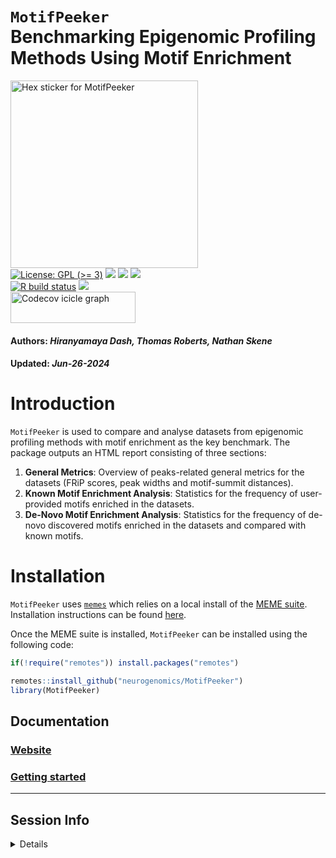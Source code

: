 <code>MotifPeeker</code><br>Benchmarking Epigenomic Profiling Methods
Using Motif Enrichment
================
<img src='https://github.com/neurogenomics/MotifPeeker/raw/master/inst/hex/hex.png' title='Hex sticker for MotifPeeker' height='300'><br>
[![License: GPL (\>=
3)](https://img.shields.io/badge/license-GPL%20(%3E=%203)-blue.svg)](https://cran.r-project.org/web/licenses/GPL%20(%3E=%203))
[![](https://img.shields.io/badge/devel%20version-0.99.0-black.svg)](https://github.com/neurogenomics/MotifPeeker)
[![](https://img.shields.io/github/languages/code-size/neurogenomics/MotifPeeker.svg)](https://github.com/neurogenomics/MotifPeeker)
[![](https://img.shields.io/github/last-commit/neurogenomics/MotifPeeker.svg)](https://github.com/neurogenomics/MotifPeeker/commits/master)
<br> [![R build
status](https://github.com/neurogenomics/MotifPeeker/workflows/rworkflows/badge.svg)](https://github.com/neurogenomics/MotifPeeker/actions)
[![](https://codecov.io/gh/neurogenomics/MotifPeeker/branch/master/graph/badge.svg)](https://app.codecov.io/gh/neurogenomics/MotifPeeker)
<br>
<a href='https://app.codecov.io/gh/neurogenomics/MotifPeeker/tree/master' target='_blank'><img src='https://codecov.io/gh/neurogenomics/MotifPeeker/branch/master/graphs/icicle.svg' title='Codecov icicle graph' width='200' height='50' style='vertical-align: top;'></a>  
<h4>  
Authors: <i>Hiranyamaya Dash, Thomas Roberts, Nathan Skene</i>  
</h4>
<h4>  
Updated: <i>Jun-26-2024</i>  
</h4>

# Introduction

`MotifPeeker` is used to compare and analyse datasets from epigenomic
profiling methods with motif enrichment as the key benchmark. The
package outputs an HTML report consisting of three sections:

1.  **General Metrics**: Overview of peaks-related general metrics for
    the datasets (FRiP scores, peak widths and motif-summit distances).
2.  **Known Motif Enrichment Analysis**: Statistics for the frequency of
    user-provided motifs enriched in the datasets.
3.  **De-Novo Motif Enrichment Analysis**: Statistics for the frequency
    of de-novo discovered motifs enriched in the datasets and compared
    with known motifs.

<!-- If you use `MotifPeeker`, please cite:  -->
<!-- >  -->

# Installation

`MotifPeeker` uses
[`memes`](https://www.bioconductor.org/packages/release/bioc/html/memes.html)
which relies on a local install of the [MEME
suite](https://meme-suite.org/meme/). Installation instructions can be
found
[here](https://www.bioconductor.org/packages/release/bioc/vignettes/memes/inst/doc/install_guide.html).

Once the MEME suite is installed, `MotifPeeker` can be installed using
the following code:

``` r
if(!require("remotes")) install.packages("remotes")

remotes::install_github("neurogenomics/MotifPeeker")
library(MotifPeeker)
```

## Documentation

### [Website](https://neurogenomics.github.io/MotifPeeker)

### [Getting started](https://neurogenomics.github.io/MotifPeeker/articles/MotifPeeker)

<hr>

## Session Info

<details>

``` r
utils::sessionInfo()
```

    ## R version 4.4.1 (2024-06-14)
    ## Platform: aarch64-apple-darwin20
    ## Running under: macOS Sonoma 14.5
    ## 
    ## Matrix products: default
    ## BLAS:   /Library/Frameworks/R.framework/Versions/4.4-arm64/Resources/lib/libRblas.0.dylib 
    ## LAPACK: /Library/Frameworks/R.framework/Versions/4.4-arm64/Resources/lib/libRlapack.dylib;  LAPACK version 3.12.0
    ## 
    ## locale:
    ## [1] en_US.UTF-8/en_US.UTF-8/en_US.UTF-8/C/en_US.UTF-8/en_US.UTF-8
    ## 
    ## time zone: Europe/London
    ## tzcode source: internal
    ## 
    ## attached base packages:
    ## [1] stats     graphics  grDevices utils     datasets  methods   base     
    ## 
    ## loaded via a namespace (and not attached):
    ##  [1] gtable_0.3.5        jsonlite_1.8.8      renv_1.0.7         
    ##  [4] dplyr_1.1.4         compiler_4.4.1      BiocManager_1.30.23
    ##  [7] tidyselect_1.2.1    rvcheck_0.2.1       scales_1.3.0       
    ## [10] yaml_2.3.8          fastmap_1.2.0       here_1.0.1         
    ## [13] ggplot2_3.5.1       R6_2.5.1            generics_0.1.3     
    ## [16] knitr_1.47          yulab.utils_0.1.4   tibble_3.2.1       
    ## [19] desc_1.4.3          dlstats_0.1.7       rprojroot_2.0.4    
    ## [22] munsell_0.5.1       pillar_1.9.0        RColorBrewer_1.1-3 
    ## [25] rlang_1.1.4         utf8_1.2.4          cachem_1.1.0       
    ## [28] badger_0.2.4        xfun_0.45           fs_1.6.4           
    ## [31] memoise_2.0.1       cli_3.6.2           magrittr_2.0.3     
    ## [34] rworkflows_1.0.1    digest_0.6.35       grid_4.4.1         
    ## [37] rstudioapi_0.16.0   lifecycle_1.0.4     vctrs_0.6.5        
    ## [40] data.table_1.15.4   evaluate_0.24.0     glue_1.7.0         
    ## [43] fansi_1.0.6         colorspace_2.1-0    rmarkdown_2.27     
    ## [46] tools_4.4.1         pkgconfig_2.0.3     htmltools_0.5.8.1

</details>
